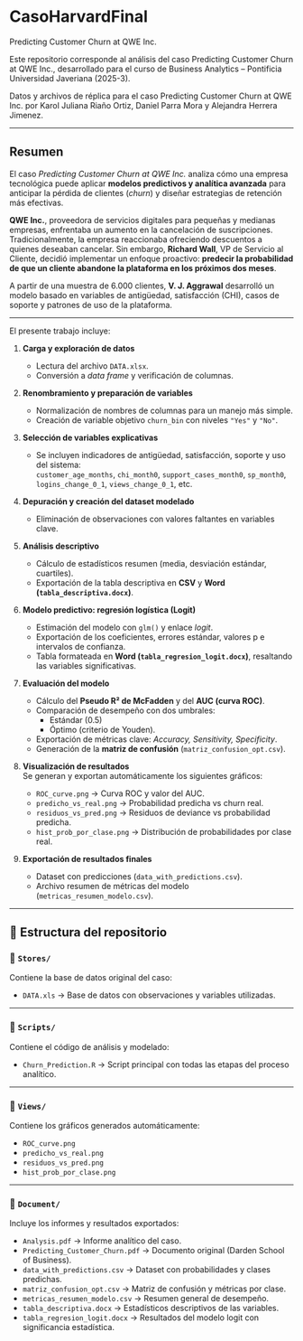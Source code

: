 # CasoHarvardFinal
Predicting Customer Churn at QWE Inc.

Este repositorio corresponde al análisis del caso Predicting Customer Churn at QWE Inc., desarrollado para el curso de Business Analytics – Pontificia Universidad Javeriana (2025-3).

Datos y archivos de réplica para el caso Predicting Customer Churn at QWE Inc. por Karol Juliana Riaño Ortiz, Daniel Parra Mora y Alejandra Herrera Jimenez.

---

## Resumen

El caso *Predicting Customer Churn at QWE Inc.* analiza cómo una empresa tecnológica puede aplicar **modelos predictivos y analítica avanzada** para anticipar la pérdida de clientes (*churn*) y diseñar estrategias de retención más efectivas.

**QWE Inc.**, proveedora de servicios digitales para pequeñas y medianas empresas, enfrentaba un aumento en la cancelación de suscripciones. Tradicionalmente, la empresa reaccionaba ofreciendo descuentos a quienes deseaban cancelar. Sin embargo, **Richard Wall**, VP de Servicio al Cliente, decidió implementar un enfoque proactivo: **predecir la probabilidad de que un cliente abandone la plataforma en los próximos dos meses**.

A partir de una muestra de 6.000 clientes, **V. J. Aggrawal** desarrolló un modelo basado en variables de antigüedad, satisfacción (CHI), casos de soporte y patrones de uso de la plataforma.

---

El presente trabajo incluye:
1. **Carga y exploración de datos**  
   - Lectura del archivo `DATA.xlsx`.  
   - Conversión a *data frame* y verificación de columnas.  

2. **Renombramiento y preparación de variables**  
   - Normalización de nombres de columnas para un manejo más simple.  
   - Creación de variable objetivo `churn_bin` con niveles `"Yes"` y `"No"`.  

3. **Selección de variables explicativas**  
   - Se incluyen indicadores de antigüedad, satisfacción, soporte y uso del sistema:  
     `customer_age_months`, `chi_month0`, `support_cases_month0`, `sp_month0`, `logins_change_0_1`, `views_change_0_1`, etc.  

4. **Depuración y creación del dataset modelado**  
   - Eliminación de observaciones con valores faltantes en variables clave.  

5. **Análisis descriptivo**  
   - Cálculo de estadísticos resumen (media, desviación estándar, cuartiles).  
   - Exportación de la tabla descriptiva en **CSV** y **Word (`tabla_descriptiva.docx`)**.  

6. **Modelo predictivo: regresión logística (Logit)**  
   - Estimación del modelo con `glm()` y enlace *logit*.  
   - Exportación de los coeficientes, errores estándar, valores p e intervalos de confianza.  
   - Tabla formateada en **Word (`tabla_regresion_logit.docx`)**, resaltando las variables significativas.  

7. **Evaluación del modelo**  
   - Cálculo del **Pseudo R² de McFadden** y del **AUC (curva ROC)**.  
   - Comparación de desempeño con dos umbrales:  
     - Estándar (0.5)  
     - Óptimo (criterio de Youden).  
   - Exportación de métricas clave: *Accuracy, Sensitivity, Specificity*.  
   - Generación de la **matriz de confusión** (`matriz_confusion_opt.csv`).  

8. **Visualización de resultados**  
   Se generan y exportan automáticamente los siguientes gráficos:
   - `ROC_curve.png` → Curva ROC y valor del AUC.  
   - `predicho_vs_real.png` → Probabilidad predicha vs churn real.  
   - `residuos_vs_pred.png` → Residuos de deviance vs probabilidad predicha.  
   - `hist_prob_por_clase.png` → Distribución de probabilidades por clase real.  

9. **Exportación de resultados finales**  
   - Dataset con predicciones (`data_with_predictions.csv`).  
   - Archivo resumen de métricas del modelo (`metricas_resumen_modelo.csv`).  

---

## 📁 Estructura del repositorio

### 📂 `Stores/`
Contiene la base de datos original del caso:
- `DATA.xls` → Base de datos con observaciones y variables utilizadas.

---

### 📂 `Scripts/`
Contiene el código de análisis y modelado:
- `Churn_Prediction.R` → Script principal con todas las etapas del proceso analítico.

---

### 📂 `Views/`
Contiene los gráficos generados automáticamente:
- `ROC_curve.png`  
- `predicho_vs_real.png`  
- `residuos_vs_pred.png`  
- `hist_prob_por_clase.png`  

---

### 📂 `Document/`
Incluye los informes y resultados exportados:
- `Analysis.pdf` → Informe analítico del caso.  
- `Predicting_Customer_Churn.pdf` → Documento original (Darden School of Business).  
- `data_with_predictions.csv` → Dataset con probabilidades y clases predichas.  
- `matriz_confusion_opt.csv` → Matriz de confusión y métricas por clase.  
- `metricas_resumen_modelo.csv` → Resumen general de desempeño.  
- `tabla_descriptiva.docx` → Estadísticos descriptivos de las variables.  
- `tabla_regresion_logit.docx` → Resultados del modelo logit con significancia estadística.

